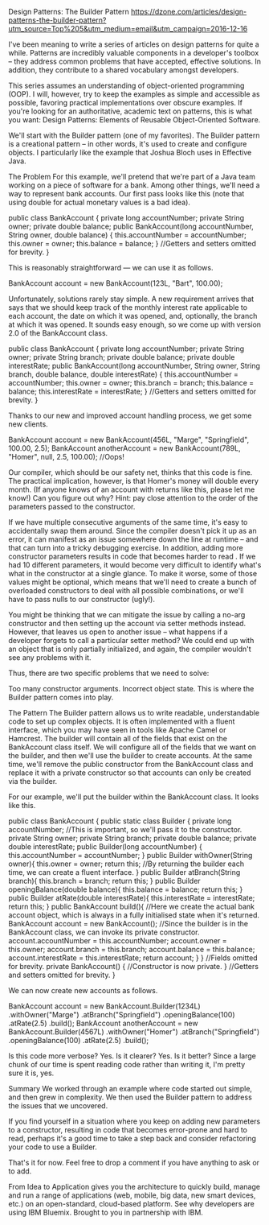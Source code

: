 Design Patterns: The Builder Pattern
https://dzone.com/articles/design-patterns-the-builder-pattern?utm_source=Top%205&utm_medium=email&utm_campaign=2016-12-16




I've been meaning to write a series of articles on design patterns for quite a while. Patterns are incredibly valuable components in a developer's toolbox – they address common problems that have accepted, effective solutions. In addition, they contribute to a shared vocabulary amongst developers.

This series assumes an understanding of object-oriented programming (OOP). I will, however, try to keep the examples as simple and accessible as possible, favoring practical implementations over obscure examples. If you're looking for an authoritative, academic text on patterns, this is what you want: Design Patterns: Elements of Reusable Object-Oriented Software.

We'll start with the Builder pattern (one of my favorites). The Builder pattern is a creational pattern – in other words, it's used to create and configure objects. I particularly like the example that Joshua Bloch uses in Effective Java.

The Problem
For this example, we'll pretend that we're part of a Java team working on a piece of software for a bank. Among other things, we'll need a way to represent bank accounts. Our first pass looks like this (note that using double for actual monetary values is a bad idea).

public class BankAccount {
    private long accountNumber;
    private String owner;
    private double balance;
    public BankAccount(long accountNumber, String owner, double balance) {
        this.accountNumber = accountNumber;
        this.owner = owner;
        this.balance = balance;
    }
    //Getters and setters omitted for brevity.
}


This is reasonably straightforward — we can use it as follows.

BankAccount account = new BankAccount(123L, "Bart", 100.00);


Unfortunately, solutions rarely stay simple. A new requirement arrives that says that we should keep track of the monthly interest rate applicable to each account, the date on which it was opened, and, optionally, the branch at which it was opened. It sounds easy enough, so we come up with version 2.0 of the BankAccount class.

public class BankAccount {
    private long accountNumber;
    private String owner;
    private String branch;
    private double balance;
    private double interestRate;
    public BankAccount(long accountNumber, String owner, String branch, double balance, double interestRate) {
        this.accountNumber = accountNumber;
        this.owner = owner;
        this.branch = branch;
        this.balance = balance;
        this.interestRate = interestRate;
   }
    //Getters and setters omitted for brevity.
}


Thanks to our new and improved account handling process, we get some new clients.

BankAccount account = new BankAccount(456L, "Marge", "Springfield", 100.00, 2.5);
BankAccount anotherAccount = new BankAccount(789L, "Homer", null, 2.5, 100.00);  //Oops!


Our compiler, which should be our safety net, thinks that this code is fine. The practical implication, however, is that Homer's money will double every month. (If anyone knows of an account with returns like this, please let me know!) Can you figure out why? Hint: pay close attention to the order of the parameters passed to the constructor.

If we have multiple consecutive arguments of the same time, it's easy to accidentally swap them around. Since the compiler doesn't pick it up as an error, it can manifest as an issue somewhere down the line at runtime – and that can turn into a tricky debugging exercise. In addition, adding more constructor parameters results in code that becomes harder to read . If we had 10 different parameters, it would become very difficult to identify what's what in the constructor at a single glance. To make it worse, some of those values might be optional, which means that we'll need to create a bunch of overloaded constructors to deal with all possible combinations, or we'll have to pass nulls to our constructor (ugly!).

You might be thinking that we can mitigate the issue by calling a no-arg constructor and then setting up the account via setter methods instead. However, that leaves us open to another issue – what happens if a developer forgets to call a particular setter method? We could end up with an object that is only partially initialized, and again, the compiler wouldn't see any problems with it.

Thus, there are two specific problems that we need to solve:

Too many constructor arguments.
Incorrect object state.
This is where the Builder pattern comes into play.

The Pattern
The Builder pattern allows us to write readable, understandable code to set up complex objects. It is often implemented with a fluent interface, which you may have seen in tools like Apache Camel or Hamcrest. The builder will contain all of the fields that exist on the BankAccount class itself. We will configure all of the fields that we want on the builder, and then we'll use the builder to create accounts. At the same time, we'll remove the public constructor from the BankAccount class and replace it with a private constructor so that accounts can only be created via the builder.

For our example, we'll put the builder within the BankAccount class. It looks like this.

public class BankAccount {
    public static class Builder {
        private long accountNumber; //This is important, so we'll pass it to the constructor.
        private String owner;
        private String branch;
        private double balance;
        private double interestRate;
        public Builder(long accountNumber) {
            this.accountNumber = accountNumber;
        }
        public Builder withOwner(String owner){
            this.owner = owner;
            return this;  //By returning the builder each time, we can create a fluent interface.
        }
        public Builder atBranch(String branch){
            this.branch = branch;
            return this;
        }
        public Builder openingBalance(double balance){
            this.balance = balance;
            return this;
        }
        public Builder atRate(double interestRate){
            this.interestRate = interestRate;
            return this;
        }
        public BankAccount build(){
            //Here we create the actual bank account object, which is always in a fully initialised state when it's returned.
            BankAccount account = new BankAccount();  //Since the builder is in the BankAccount class, we can invoke its private constructor.
            account.accountNumber = this.accountNumber;
            account.owner = this.owner;
            account.branch = this.branch;
            account.balance = this.balance;
            account.interestRate = this.interestRate;
            return account;
        }
    }
    //Fields omitted for brevity.
    private BankAccount() {
        //Constructor is now private.
    }
    //Getters and setters omitted for brevity.
}


We can now create new accounts as follows.

BankAccount account = new BankAccount.Builder(1234L)
            .withOwner("Marge")
            .atBranch("Springfield")
            .openingBalance(100)
            .atRate(2.5)
            .build();
BankAccount anotherAccount = new BankAccount.Builder(4567L)
            .withOwner("Homer")
            .atBranch("Springfield")
            .openingBalance(100)
            .atRate(2.5)
            .build();


Is this code more verbose? Yes. Is it clearer? Yes. Is it better? Since a large chunk of our time is spent reading code rather than writing it, I'm pretty sure it is, yes.

Summary
We worked through an example where code started out simple, and then grew in complexity. We then used the Builder pattern to address the issues that we uncovered.

If you find yourself in a situation where you keep on adding new parameters to a constructor, resulting in code that becomes error-prone and hard to read, perhaps it's a good time to take a step back and consider refactoring your code to use a Builder.

That's it for now. Feel free to drop a comment if you have anything to ask or to add.

From Idea to Application gives you the architecture to quickly build, manage and run a range of applications (web, mobile, big data, new smart devices, etc.) on an open-standard, cloud-based platform. See why developers are using IBM Bluemix. Brought to you in partnership with IBM.